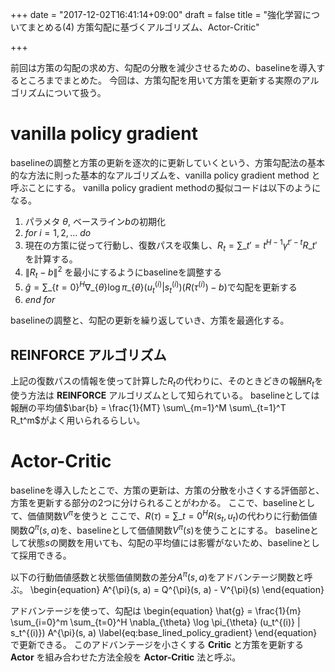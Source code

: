 +++
date = "2017-12-02T16:41:14+09:00"
draft = false
title = "強化学習についてまとめる(4) 方策勾配に基づくアルゴリズム、Actor-Critic"

+++

前回は方策の勾配の求め方、勾配の分散を減少させるための、baselineを導入するところまでまとめた。
今回は、方策勾配を用いて方策を更新する実際のアルゴリズムについて扱う。

# vanilla policy gradient
baselineの調整と方策の更新を逐次的に更新していくという、方策勾配法の基本的な方法に則った基本的なアルゴリズムを、vanilla policy gradient method と呼ぶことにする。
vanilla policy gradient methodの擬似コードは以下のようになる。

1. パラメタ $\theta$, ベースライン$b$の初期化
1. $for$ $i=1,2,\dots$ $do$
1. 現在の方策に従って行動し、復数パスを収集し、$R_t = \sum\_{t'=t}^{H-1} \gamma^{t'-t} R\_{t'}$を計算する。
1. $\|R_t - b\|^2$ を最小にするようにbaselineを調整する
1. $\hat{g} = \sum\_\{t=0\}^H \nabla\_\{\theta\} \log \pi\_\{\theta\} (u_t^{(i)} | s_t^{(i)}) (R(\tau^{(i)}) - b)$で勾配を更新する
1. $end$ $for$

baselineの調整と、勾配の更新を繰り返していき、方策を最適化する。

## REINFORCE アルゴリズム
上記の復数パスの情報を使って計算した$R_t$の代わりに、そのときどきの報酬$R_t$を使う方法は **REINFORCE** アルゴリズムとして知られている。
baselineとしては報酬の平均値$\bar{b} = \frac{1}{MT} \sum\_{m=1}^M \sum\_{t=1}^T R_t^m$がよく用いられるらしい。

# Actor-Critic
baselineを導入したとこで、方策の更新は、方策の分散を小さくする評価部と、方策を更新する部分の2つに分けられることがわかる。
ここで、baselineとして、価値関数$V^{\pi}$を使うと
ここで、$R(\tau) = \sum\_{t=0}^H R(s_t, u_t)$の代わりに行動価値関数$Q^{\pi}(s, a)$を、baselineとして価値関数$V^{\pi}(s)$を使うことにする。
baselineとして状態$s$の関数を用いても、勾配の平均値には影響がないため、baselineとして採用できる。

以下の行動価値感数と状態価値関数の差分$A^{\pi}(s, a)$をアドバンテージ関数と呼ぶ。
\begin{equation}
A^{\pi}(s, a) = Q^{\pi}(s, a) - V^{\pi}(s)
\end{equation}

アドバンテージを使って、勾配は
\begin{equation}
\hat{g} = \frac{1}{m} \sum\_{i=0}^m \sum\_\{t=0\}^H \nabla\_\{\theta\} \log \pi\_\{\theta\} (u_t^{(i)} | s_t^{(i)}) A^{\pi}(s, a)
\label{eq:base_lined_policy_gradient}
\end{equation}
で更新できる。
このアドバンテージを小さくする **Critic** と方策を更新する **Actor** を組み合わせた方法全般を **Actor-Critic** 法と呼ぶ。
